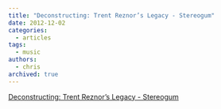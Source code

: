 ```yaml
---
title: "Deconstructing: Trent Reznor’s Legacy - Stereogum"
date: 2012-12-02
categories:
  - articles
tags:
  - music
authors:
  - chris
archived: true
---
```


[Deconstructing: Trent Reznor’s Legacy - Stereogum](http://pocket.co/shAyo "Deconstructing: Trent Reznor’s Legacy - Stereogum")
